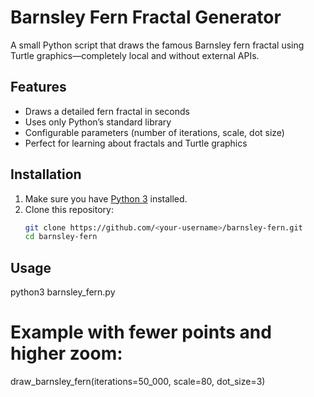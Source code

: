 # Barnsley Fern Fractal Generator

A small Python script that draws the famous Barnsley fern fractal using Turtle graphics—completely local and without external APIs.

## Features

- Draws a detailed fern fractal in seconds  
- Uses only Python’s standard library  
- Configurable parameters (number of iterations, scale, dot size)  
- Perfect for learning about fractals and Turtle graphics  

## Installation

1. Make sure you have [Python 3](https://www.python.org/downloads/) installed.  
2. Clone this repository:  
   ```bash
   git clone https://github.com/<your-username>/barnsley-fern.git
   cd barnsley-fern
## Usage
python3 barnsley_fern.py
# Example with fewer points and higher zoom:
draw_barnsley_fern(iterations=50_000, scale=80, dot_size=3)
